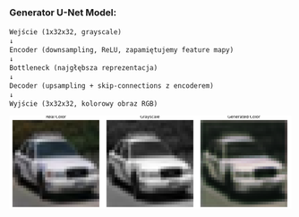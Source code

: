 
### Generator U-Net Model:

    Wejście (1x32x32, grayscale)
    ↓
    Encoder (downsampling, ReLU, zapamiętujemy feature mapy)
    ↓
    Bottleneck (najgłębsza reprezentacja)
    ↓
    Decoder (upsampling + skip-connections z encoderem)
    ↓
    Wyjście (3x32x32, kolorowy obraz RGB)
    

![example_image](example.png)